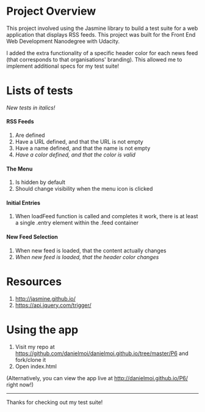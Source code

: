 # Project Overview

This project involved using the Jasmine library to build a test suite for a web application that displays RSS feeds. This project was built for the Front End Web Development Nanodegree with Udacity.

I added the extra functionality of a specific header color for each news feed (that corresponds to that organisations' branding). This allowed me to implement additional specs for my test suite!


# Lists of tests
*New tests in italics!*
#### RSS Feeds
1. Are defined
1. Have a URL defined, and that the URL is not empty
1. Have a name defined, and that the name is not empty
1. *Have a color defined, and that the color is valid*

#### The Menu
1. Is hidden by default
1. Should change visibility when the menu icon is clicked

#### Initial Entries
1. When loadFeed function is called and completes it work, there is at least a single .entry element within the .feed container

#### New Feed Selection
1. When new feed is loaded, that the content actually changes
1. *When new feed is loaded, that the header color changes*


# Resources
1. http://jasmine.github.io/
1. https://api.jquery.com/trigger/

# Using the app
1. Visit my repo at https://github.com/danielmoi/danielmoi.github.io/tree/master/P6 and fork/clone it
1. Open index.html

(Alternatively, you can view the app live at http://danielmoi.github.io/P6/ right now!)

----
Thanks for checking out my test suite!
